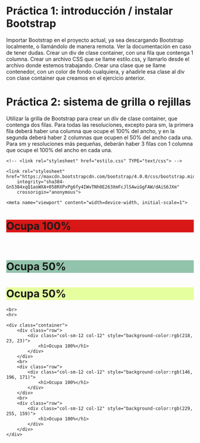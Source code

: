 # Práctica 1: introducción / instalar Bootstrap

Importar Bootstrap en el proyecto actual, ya sea descargando Bootstrap localmente, o llamándolo de manera remota. Ver la documentación en caso de tener dudas.
Crear un div de clase container, con una fila que contenga 1 columna.
Crear un archivo CSS que se llame estilo.css, y llamarlo desde el archivo donde estemos trabajando. Crear una clase que se llame contenedor, con un color de fondo cualquiera, y añadirle esa clase al div con clase container que creamos en el ejercicio anterior.






# Práctica 2: sistema de grilla o rejillas

Utilizar la grilla de Bootstrap para crear un div de clase container, que contenga dos filas.
Para todas las resoluciones, excepto para sm, la primera fila deberá haber una columna que ocupe el 100% del ancho, y en la segunda deberá haber 2 columnas que ocupen el 50% del ancho cada una. Para sm y resoluciones más pequeñas, deberán haber 3 filas con 1 columna que ocupe el 100% del ancho en cada una.


<html>
<head> 

    <!-- <link rel="stylesheet" href="estilo.css" TYPE="text/css"> -->

    <link rel="stylesheet"  href="https://maxcdn.bootstrapcdn.com/bootstrap/4.0.0/css/bootstrap.min.css"
        integrity="sha384-Gn5384xqQ1aoWXA+058RXPxPg6fy4IWvTNh0E263XmFcJlSAwiGgFAW/dAiS6JXm"
        crossorigin="anonymous">

    <meta name="viewport" content="width=device-width, initial-scale=1">

</head>

<body>
    <div class="container">
        <div class="row">
            <div class="col-xl-12 col-lg-12 col-md-12 col-12" style="background-color:rgb(218, 23, 23)">
                <h1>Ocupa 100%</h1>
            </div>
        </div>
    </div>
    <br>
    <div class="container">
        <div class="row">
            <div class="col-xl-6 col-lg-6 col-md-6 col-6" style="background-color:rgb(146, 196, 171)">
                <h1>Ocupa 50%</h1>
            </div>
            <div class="col-xl-6 col-lg-6 col-md-6 col-6" style="background-color:rgb(229, 255, 159)">
                <h1>Ocupa 50%</h1>
            </div>
        </div>
    </div>

    <br>
    <hr>

    <div class="container">
        <div class="row">
            <div class="col-sm-12 col-12" style="background-color:rgb(218, 23, 23)">
                <h1>Ocupa 100%</h1>
            </div>
        </div>
        <br>
        <div class="row">
            <div class="col-sm-12 col-12" style="background-color:rgb(146, 196, 171)">
                <h1>Ocupa 100%</h1>
            </div>
        </div>
        <br>
        <div class="row">
            <div class="col-sm-12 col-12" style="background-color:rgb(229, 255, 159)">
                <h1>Ocupa 100%</h1>
            </div>
        </div> 
    </div>
</body>
</html>

